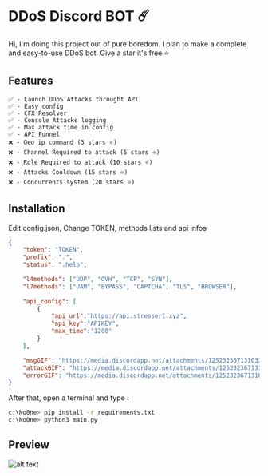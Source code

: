 # DDoS Discord BOT ☄️
Hi, 
I'm doing this project out of pure boredom. I plan to make a complete and easy-to-use DDoS bot.
Give a star it's free ⭐

## Features

```
✅ - Launch DDoS Attacks throught API
✅ - Easy config
✅ - CFX Resolver
✅ - Console Attacks logging
✅ - Max attack time in config
✅ - API Funnel
❌ - Geo ip command (3 stars ⭐)
❌ - Channel Required to attack (5 stars ⭐)
❌ - Role Required to attack (10 stars ⭐)
❌ - Attacks Cooldown (15 stars ⭐)
❌ - Concurrents system (20 stars ⭐)
```

## Installation

Edit config.json, Change TOKEN, methods lists and api infos
```json
{
    "token": "TOKEN",
    "prefix": ".",
    "status": ".help",

    "l4methods": ["UDP", "OVH", "TCP", "SYN"],
    "l7methods": ["UAM", "BYPASS", "CAPTCHA", "TLS", "BROWSER"],
    
    "api_config": [
        {
            "api_url":"https://api.stresser1.xyz",
            "api_key":"APIKEY",
            "max_time":"1200"
        }
    ],

    "msgGIF": "https://media.discordapp.net/attachments/1252323671310336110/1252323999434805268/standard_1.gif",
    "attackGIF": "https://media.discordapp.net/attachments/1252323671310336110/1252323998436692038/giphy.gif",
    "errorGIF": "https://media.discordapp.net/attachments/1252323671310336110/1252323998948130827/T8kd.gif"
}
```
After that, open a terminal and type :
```bash
c:\No0ne> pip install -r requirements.txt
c:\No0ne> python3 main.py
```

## Preview
  ![alt text](https://media.discordapp.net/attachments/1252323671310336110/1252327935235461321/image.png?ex=6671d0c6&is=66707f46&hm=2ba0868736d5cb82386f14358391d6f8c025963808d3835b86b2972241fab7a0&=&format=webp&quality=lossless)

